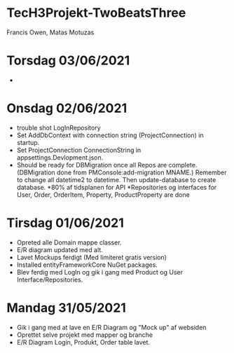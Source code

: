 # TecH3Projekt-TwoBeatsThree
Francis Owen, Matas Motuzas


# Torsdag 03/06/2021
* 


# Onsdag 02/06/2021
* trouble shot LogInRepository
* Set AddDbContext with connection string (ProjectConnection) in startup.
* Set ProjectConnection ConnectionString in appsettings.Devlopment.json.
* Should be ready for DBMigration once all Repos are complete. (DBMigration done from PMConsole:add-migration MNAME.)
Remember to change all  datetime2 to datetime. Then update-database to create database.
*80% af tidsplanen for API
*Repositories og interfaces for User, Order, OrderItem, Property, ProductProperty are done


# Tirsdag 01/06/2021
* Opreted alle Domain mappe classer.
* E/R diagram updated med alt.
* Lavet Mockups ferdigt (Med limiteret gratis version)
* Installed entityFrameworkCore NuGet packages.
* Blev ferdig med LogIn og gik i gang med Product og User Interface/Repositories.


# Mandag 31/05/2021
* Gik i gang med at lave en E/R Diagram og "Mock up" af websiden
* Oprettet selve projekt med mapper og branche
* E/R Diagram Login, Produkt, Order table lavet.
